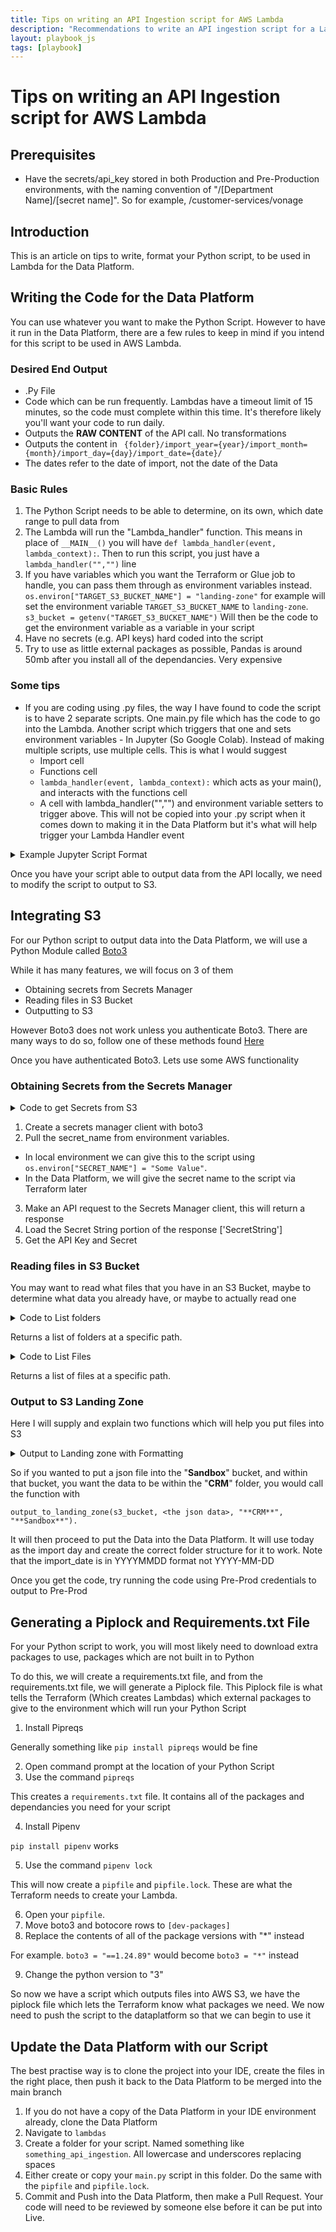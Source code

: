 ```yaml
---
title: Tips on writing an API Ingestion script for AWS Lambda
description: "Recommendations to write an API ingestion script for a Lambda in the Data Platform"
layout: playbook_js
tags: [playbook]
---
```

# Tips on writing an API Ingestion script for AWS Lambda

## Prerequisites
* Have the secrets/api_key stored in both Production and Pre-Production environments, with the naming convention of "/[Department Name]/[secret name]". So for example, /customer-services/vonage

## Introduction

This is an article on tips to write, format your Python script, to be used in Lambda for the Data Platform. 

## Writing the Code for the Data Platform
You can use whatever you want to make the Python Script. However to have it run in the Data Platform, there are a few rules to keep in mind if you intend for this script to be used in AWS Lambda.
### Desired End Output
- .Py File
- Code which can be run frequently. Lambdas have a timeout limit of 15 minutes, so the code must complete within this time. It's therefore likely you'll want your code to run daily.
- Outputs the **RAW CONTENT** of the API call. No transformations
- Outputs the content in ` {folder}/import_year={year}/import_month={month}/import_day={day}/import_date={date}/`
- The dates refer to the date of import, not the date of the Data

### Basic Rules

1. The Python Script needs to be able to determine, on its own, which date range to pull data from
2. The Lambda will run the "Lambda_handler" function. This means in place of `__MAIN__()` you will have `def lambda_handler(event, lambda_context):`. Then to run this script, you just have a `lambda_handler("","")` line
3. If you have variables which you want the Terraform or Glue job to handle, you can pass them through as environment variables instead. `os.environ["TARGET_S3_BUCKET_NAME"] = "landing-zone"`  for example will set the environment variable `TARGET_S3_BUCKET_NAME` to `landing-zone`. `s3_bucket = getenv("TARGET_S3_BUCKET_NAME")` Will then be the code to get the environment variable as a variable in your script
4. Have no secrets (e.g. API keys) hard coded into the script
5. Try to use as little external packages as possible, Pandas is around 50mb after you install all of the dependancies. Very expensive

### Some tips

- If you are coding using .py files, the way I have found to code the script is to have 2 separate scripts. One main.py file which has the code to go into the Lambda. Another script which triggers that one and sets environment variables - In Jupyter (So Google Colab). Instead of making multiple scripts, use multiple cells. This is what I would suggest
	 - Import cell
	 - Functions cell
	 - `lambda_handler(event, lambda_context):` which acts as your main(), and interacts with the functions cell
	 - A cell with lambda_handler("","") and environment variable setters to trigger above. This will not be copied into your .py script when it comes down to making it in the Data Platform but it's what will help trigger your Lambda Handler event

<details>
	<summary>Example Jupyter Script Format</summary>
	```
	import os
	```
	```
	def print_text(text_string):
		print(text_string)
	```
	```
	def lambda_handler(event, lambda_context):
		load_dotenv() # load environment variables
		string_to_print = getenv("STRING_TO_PRINT")
		print_text(string_to_print)

	```
	```
	import os
	os.environ["STRING_TO_PRINT"] = "Bacon" # Variable to be passed via Terraform
	lambda_handler("","")
	```
</details>

Once you have your script able to output data from the API locally, we need to modify the script to output to S3.

## Integrating S3

For our Python script to output data into the Data Platform, we will use a Python Module called [Boto3](https://boto3.amazonaws.com/v1/documentation/api/1.9.42/index.html#:~:text=Boto%203%20Documentation%C2%B6%20Boto%20is%20the%20Amazon%20Web,to%20use%2C%20object-oriented%20API%20as%20well%20as%20low-level)

While it has many features, we will focus on 3 of them
* Obtaining secrets from Secrets Manager
* Reading files in S3 Bucket
* Outputting to S3

However Boto3 does not work unless you authenticate Boto3. There are many ways to do so, follow one of these methods found [Here](https://boto3.amazonaws.com/v1/documentation/api/1.9.42/guide/configuration.html#guide-configuration)

Once you have authenticated Boto3. Lets use some AWS functionality

### Obtaining Secrets from the Secrets Manager

<details>
	<summary>Code to get Secrets from S3</summary>
	<p>


	```
	secrets_manager_client = boto3.client('secretsmanager')

	secret_name = getenv("SECRET_NAME")

	secret_manager_response = secrets_manager_client.get_secret_value(SecretId=secret_name)
	api_credentials = json.loads(secret_manager_response['SecretString'])

	api_key = api_credentials.get("api_key")
	secret = api_credentials.get("secret")
	```

	</p>
</details>

1. Create a secrets manager client with boto3
2. Pull the secret_name from environment variables. 
 * In local environment we can give this to the script using ```os.environ["SECRET_NAME"] = "Some Value"```. 
 * In the Data Platform, we will give the secret name to the script via Terraform later
3. Make an API request to the Secrets Manager client, this will return a response
4. Load the Secret String portion of the response ['SecretString']
5. Get the API Key and Secret

### Reading files in S3 Bucket

You may want to read what files that you have in an S3 Bucket, maybe to determine what data you already have, or maybe to actually read one

<details>
	<summary>Code to List folders</summary>
	<p>

	```
	s3_client = boto3.client('s3')

	def list_subfolders_in_directory(s3_client,bucket,directory):
			response = s3_client.list_objects_v2(
					Bucket=bucket,
					Prefix=directory,
					Delimiter="/")

			subfolders = response.get('CommonPrefixes')
			return subfolders
	```


	</p>
</details>

Returns a list of folders at a specific path.

<details>
	<summary>Code to List Files</summary>
	<p>

	```
	s3_client = boto3.client('s3')
	bucket = "Bucket name"
	directory = "Path to where you want to list the files, ending with /"

	def list_s3_files_in_folder_using_client(s3_client,bucket,directory):

	    response = s3_client.list_objects_v2(Bucket=bucket, Prefix=directory)
	    files = response.get("Contents")

	    for file in files:
	        file['Key'] = re.sub(string=file['Key'],
	                       pattern=f"{directory}/".format(),
	                       repl="")
	    # returns a list of dictionaries with file metadata
	    return files
	```

	</p>
</details>

Returns a list of files at a specific path.

### Output to S3 Landing Zone

Here I will supply and explain two functions which will help you put files into S3

<details>
	<summary>Output to Landing zone with Formatting</summary>
	<p>

	```
	from datetime import date

	def output_to_landing_zone(s3_bucket, data, output_folder,filename):
			todays_date = date.today()

			day = todays_date.day.zfill(2)
			month = todays_date.month.zfill(2)
			year = str(todays_date.year)

			return s3_client.put_object(
					Bucket=s3_bucket,
					Body=str(data),
					Key=f"{output_folder}/import_year={year}/import_month={month}/import_day={day}/import_date={todays_date}/{filename}.json")
	```

	</p>
</details>

So if you wanted to put a json file into the "**Sandbox**" bucket, and within that bucket, you want the data to be within the "**CRM**" folder, you would call the function with

```output_to_landing_zone(s3_bucket, <the json data>, "**CRM**", "**Sandbox**"). ```

It will then proceed to put the Data into the Data Platform. It will use today as the import day and create the correct folder structure for it to work. Note that the import_date is in YYYYMMDD format not YYYY-MM-DD

Once you get the code, try running the code using Pre-Prod credentials to output to Pre-Prod

## Generating a Piplock and Requirements.txt File

For your Python script to work, you will most likely need to download extra packages to use, packages which are not built in to Python

To do this, we will create a requirements.txt file, and from the requirements.txt file, we will generate a Piplock file. This Piplock file is what tells the Terraform (Which creates Lambdas) which external packages to give to the environment which will run your Python Script
1. Install Pipreqs

Generally something like `pip install pipreqs` would be fine

2. Open command prompt at the location of your Python Script
3. Use the command `pipreqs`

This creates a `requirements.txt` file. It contains all of the packages and dependancies you need for your script

4. Install Pipenv

`pip install pipenv` works

5. Use the command `pipenv lock`

This will now create a `pipfile` and `pipfile.lock`. These are what the Terraform needs to create your Lambda. 

6. Open your `pipfile`. 
7. Move boto3 and botocore rows to `[dev-packages]`
8. Replace the contents of all of the package versions with "*" instead

For example. `boto3 = "==1.24.89"` would become `boto3 = "*"` instead

9. Change the python version to "3"

So now we have a script which outputs files into AWS S3, we have the piplock file which lets the Terraform know what packages we need. We now need to push the script to the dataplatform so that we can begin to use it

## Update the Data Platform with our Script

The best practise way is to clone the project into your IDE, create the files in the right place, then push it back to the Data Platform to be merged into the main branch

1. If you do not have a copy of the Data Platform in your IDE environment already, clone the Data Platform
2. Navigate to `lambdas`
3. Create a folder for your script. Named something like `something_api_ingestion`. All lowercase and underscores replacing spaces
4. Either create or copy your `main.py` script in this folder. Do the same with the `pipfile` and `pipfile.lock`. 
5. Commit and Push into the Data Platform, then make a Pull Request. Your code will need to be reviewed by someone else before it can be put into Live.

